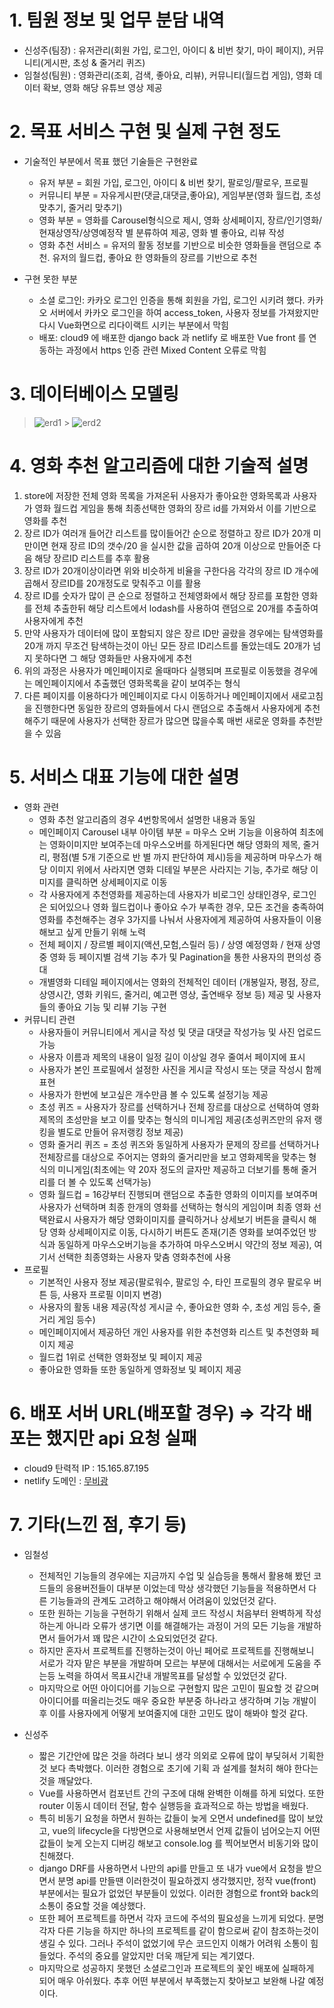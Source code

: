 # 1. 팀원 정보 및 업무 분담 내역

- 신성주(팀장) : 유저관리(회원 가입, 로그인, 아이디 & 비번 찾기, 마이 페이지), 커뮤니티(게시판, 초성 & 줄거리 퀴즈)
- 임철성(팀원) : 영화관리(조회, 검색, 좋아요, 리뷰), 커뮤니티(월드컵 게임), 영화 데이터 확보, 영화 해당 유튜브 영상 제공

# 2. 목표 서비스 구현 및 실제 구현 정도

- 기술적인 부분에서 목표 했던 기술들은 구현완료

  - 유저 부분 = 회원 가입, 로그인, 아이디 & 비번 찾기, 팔로잉/팔로우, 프로필
  - 커뮤니티 부분 = 자유게시판(댓글,대댓글,좋아요), 게임부분(영화 월드컵, 초성 맞추기, 줄거리 맞추기)
  - 영화 부분 = 영화를 Carousel형식으로 제시, 영화 상세페이지, 장르/인기영화/현재상영작/상영예정작 별 분류하여 제공, 영화 별 좋아요, 리뷰 작성
  - 영화 추천 서비스 = 유저의 활동 정보를 기반으로 비슷한 영화들을 랜덤으로 추천. 유저의 월드컵, 좋아요 한 영화들의 장르를 기반으로 추천

- 구현 못한 부분

  - 소셜 로그인: 카카오 로그인 인증을 통해 회원을 가입, 로그인 시키려 했다. 카카오 서버에서 카카오 로그인을 하여 access_token, 사용자 정보를 가져왔지만 다시 Vue화면으로 리다이랙트 시키는 부분에서 막힘
  - 배포: cloud9 에 배포한 django back 과 netlify 로 배포한 Vue front 를 연동하는 과정에서 https 인증 관련 Mixed Content 오류로 막힘

# 3. 데이터베이스 모델링

> ![erd1](/erd1.png) > ![erd2](/erd2.png)

# 4. 영화 추천 알고리즘에 대한 기술적 설명

1. store에 저장한 전체 영화 목록을 가져온뒤 사용자가 좋아요한 영화목록과 사용자가 영화 월드컵 게임을 통해 최종선택한 영화의 장르 id를 가져와서 이를 기반으로 영화를 추천
2. 장르 ID가 여러개 들어간 리스트를 많이들어간 순으로 정렬하고 장르 ID가 20개 미만이면 현재 장르 ID의 갯수/20 을 실시한 값을 곱하여 20개 이상으로 만들어준 다음 해당 장르ID 리스트를 추후 활용
3. 장르 ID가 20개이상이라면 위와 비슷하게 비율을 구한다음 각각의 장르 ID 개수에 곱해서 장르ID를 20개정도로 맞춰주고 이를 활용
4. 장르 ID를 숫자가 많이 큰 순으로 정렬하고 전체영화에서 해당 장르를 포함한 영화를 전체 추출한뒤 해당 리스트에서 lodash를 사용하여 랜덤으로 20개를 추출하여 사용자에게 추천
5. 만약 사용자가 데이터에 많이 포함되지 않은 장르 ID만 골랐을 경우에는 탐색영화를 20개 까지 무조건 탐색하는것이 아닌 모든 장르 ID리스트를 돌았는데도 20개가 넘지 못하다면 그 해당 영화들만 사용자에게 추천
6. 위의 과정은 사용자가 메인페이지로 올때마다 실행되며 프로필로 이동했을 경우에는 메인페이지에서 추출했던 영화목록을 같이 보여주는 형식
7. 다른 페이지를 이용하다가 메인페이지로 다시 이동하거나 메인페이지에서 새로고침을 진행한다면 동일한 장르의 영화들에서 다시 랜덤으로 추출해서 사용자에게 추천해주기 때문에 사용자가 선택한 장르가 많으면 많을수록 매번 새로운 영화를 추천받을 수 있음

# 5. 서비스 대표 기능에 대한 설명

- 영화 관련
  - 영화 추천 알고리즘의 경우 4번항목에서 설명한 내용과 동일
  - 메인페이지 Carousel 내부 아이템 부분 = 마우스 오버 기능을 이용하여 최초에는 영화이미지만 보여주는데 마우스오버를 하게된다면 해당 영화의 제목, 줄거리, 평점(별 5개 기준으로 반 별 까지 판단하여 제시)등을 제공하며 마우스가 해당 이미지 위에서 사라지면 영화 디테일 부분은 사라지는 기능, 추가로 해당 이미지를 클릭하면 상세페이지로 이동
  - 각 사용자에게 추천영화를 제공하는데 사용자가 비로그인 상태인경우, 로그인은 되어있으나 영화 월드컵이나 좋아요 수가 부족한 경우, 모든 조건을 충족하여 영화를 추천해주는 경우 3가지를 나눠서 사용자에게 제공하여 사용자들이 이용해보고 싶게 만들기 위해 노력
  - 전체 페이지 / 장르별 페이지(액션,모험,스릴러 등) / 상영 예정영화 / 현재 상영중 영화 등 페이지별 검색 기능 추가 및 Pagination을 통한 사용자의 편의성 증대
  - 개별영화 디테일 페이지에서는 영화의 전체적인 데이터 (개봉일자, 평점, 장르, 상영시간, 영화 키워드, 줄거리, 예고편 영상, 출연배우 정보 등) 제공 및 사용자들의 좋아요 기능 및 리뷰 기능 구현
- 커뮤니티 관련
  - 사용자들이 커뮤니티에서 게시글 작성 및 댓글 대댓글 작성가능 및 사진 업로드 가능
  - 사용자 이름과 제목의 내용이 일정 길이 이상일 경우 줄여서 페이지에 표시
  - 사용자가 본인 프로필에서 설정한 사진을 게시글 작성시 또는 댓글 작성시 함께 표현
  - 사용자가 한번에 보고싶은 개수만큼 볼 수 있도록 설정기능 제공
  - 초성 퀴즈 = 사용자가 장르를 선택하거나 전체 장르를 대상으로 선택하여 영화 제목의 초성만을 보고 이를 맞추는 형식의 미니게임 제공(초성퀴즈만의 유저 랭킹을 별도로 만들어 유저랭킹 정보 제공)
  - 영화 줄거리 퀴즈 = 초성 퀴즈와 동일하게 사용자가 문제의 장르를 선택하거나 전체장르를 대상으로 주어지는 영화의 줄거리만을 보고 영화제목을 맞추는 형식의 미니게임(최초에는 약 20자 정도의 글자만 제공하고 더보기를 통해 줄거리를 더 볼 수 있도록 선택가능)
  - 영화 월드컵 = 16강부터 진행되며 랜덤으로 추출한 영화의 이미지를 보여주며 사용자가 선택하며 최종 한개의 영화를 선택하는 형식의 게임이며 최종 영화 선택완료시 사용자가 해당 영화이미지를 클릭하거나 상세보기 버튼을 클릭시 해당 영화 상세페이지로 이동, 다시하기 버튼도 존재(기존 영화를 보여주었던 방식과 동일하게 마우스오버기능을 추가하여 마우스오버시 약간의 정보 제공), 여기서 선택한 최종영화는 사용자 맞춤 영화추천에 사용
- 프로필
  - 기본적인 사용자 정보 제공(팔로워수, 팔로잉 수, 타인 프로필의 경우 팔로우 버튼 등, 사용자 프로필 이미지 변경)
  - 사용자의 활동 내용 제공(작성 게시글 수, 좋아요한 영화 수, 초성 게임 등수, 줄거리 게임 등수)
  - 메인페이지에서 제공하던 개인 사용자를 위한 추천영화 리스트 및 추천영화 페이지 제공
  - 월드컵 1위로 선택한 영화정보 및 페이지 제공
  - 좋아요한 영화들 또한 동일하게 영화정보 및 페이지 제공

# 6. 배포 서버 URL(배포할 경우) => 각각 배포는 했지만 api 요청 실패

- cloud9 탄력적 IP : 15.165.87.195
- netlify 도메인 : [무비광](moviegwang.netlify.app)

# 7. 기타(느낀 점, 후기 등)

- 임철성

  - 전체적인 기능들의 경우에는 지금까지 수업 및 실습등을 통해서 활용해 봤던 코드들의 응용버전들이 대부분 이었는데 막상 생각했던 기능들을 적용하면서 다른 기능들과의 관계도 고려하고 해야해서 어려움이 있었던것 같다.
  - 또한 원하는 기능을 구현하기 위해서 실제 코드 작성시 처음부터 완벽하게 작성하는게 아니라 오류가 생기면 이를 해결해가는 과정이 거의 모든 기능을 개발하면서 들어가서 꽤 많은 시간이 소요되었던것 같다.
  - 하지만 혼자서 프로젝트를 진행하는것이 아닌 페어로 프로젝트를 진행해보니 서로가 각자 맡은 부분을 개발하며 모르는 부분에 대해서는 서로에게 도움을 주는등 노력을 하여서 목표시간내 개발목표를 달성할 수 있었던것 같다.
  - 마지막으로 어떤 아이디어를 기능으로 구현할지 많은 고민이 필요할 것 같으며 아이디어를 떠올리는것도 매우 중요한 부분중 하나라고 생각하며 기능 개발이후 이를 사용자에게 어떻게 보여줄지에 대한 고민도 많이 해봐야 할것 같다.

- 신성주
  - 짧은 기간안에 많은 것을 하려다 보니 생각 의외로 오류에 많이 부딪혀서 기획한것 보다 촉박했다.
    이러한 경험으로 초기에 기획 과 설계를 철처히 해야 한다는것을 깨달았다.
  - Vue를 사용하면서 컴포넌트 간의 구조에 대해 완벽한 이해를 하게 되었다. 또한 router 이동시 데이터 전달, 함수 실행등을 효과적으로 하는 방법을 배웠다.
  - 특히 비동기 요청을 하면서 원하는 값들이 늦게 오면서 undefined를 많이 보았고, vue의 lifecycle을 다방면으로 사용해보면서 언제 값들이 넘어오는지 어떤 값들이 늦게 오는지 디버깅 해보고 console.log 를 찍어보면서 비동기와 많이 친해졌다.
  - django DRF를 사용하면서 나만의 api를 만들고 또 내가 vue에서 요청을 받으면서 분명 api를 만들땐 이러한것이 필요하겠지 생각했지만, 정작 vue(front) 부분에서는 필요가 없었던 부분들이 있었다. 이러한 경험으로 front와 back의 소통이 중요할 것을 예상했다.
  - 또한 페어 프로젝트를 하면서 각자 코드에 주석의 필요성을 느끼게 되었다. 분명 각자 다른 기능을 하지만 하나의 프로젝트를 같이 함으로써 같이 참조하는것이 생길 수 있다. 그러나 주석이 없었기에 무슨 코드인지 이해가 어려워 소통이 힘들었다. 주석의 중요를 알았지만 더욱 깨닫게 되는 계기였다.
  - 마지막으로 성공하지 못했던 소셜로그인과 프로젝트의 꽃인 배포에 실패하게 되어 매우 아쉬웠다. 추후 어떤 부분에서 부족했는지 찾아보고 보완해 나갈 예정이다.
